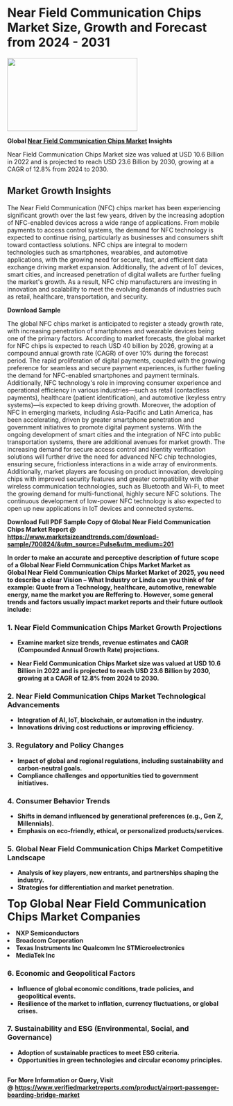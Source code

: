 <H1>Near Field Communication Chips Market Size, Growth and Forecast from 2024 - 2031</H1><img class="aligncenter size-medium wp-image-584254" src="https://thirdeyenews.in/wp-content/uploads/2024/09/Global-Market-Research-300x168.jpeg" alt="" width="300" height="168" /><p><strong>Global&nbsp;<a href="https://www.marketsizeandtrends.com/download-sample/700824/&amp;utm_source=Pulse&amp;utm_medium=201">Near Field Communication Chips Market</a> Insights</strong></p><p>Near Field Communication Chips Market size was valued at USD 10.6 Billion in 2022 and is projected to reach USD 23.6 Billion by 2030, growing at a CAGR of 12.8% from 2024 to 2030.</p><p><h2>Market Growth Insights</h2> <p>The Near Field Communication (NFC) chips market has been experiencing significant growth over the last few years, driven by the increasing adoption of NFC-enabled devices across a wide range of applications. From mobile payments to access control systems, the demand for NFC technology is expected to continue rising, particularly as businesses and consumers shift toward contactless solutions. NFC chips are integral to modern technologies such as smartphones, wearables, and automotive applications, with the growing need for secure, fast, and efficient data exchange driving market expansion. Additionally, the advent of IoT devices, smart cities, and increased penetration of digital wallets are further fueling the market's growth. As a result, NFC chip manufacturers are investing in innovation and scalability to meet the evolving demands of industries such as retail, healthcare, transportation, and security.</p> <p><strong>Download Sample</strong></p> <p>The global NFC chips market is anticipated to register a steady growth rate, with increasing penetration of smartphones and wearable devices being one of the primary factors. According to market forecasts, the global market for NFC chips is expected to reach USD 40 billion by 2026, growing at a compound annual growth rate (CAGR) of over 10% during the forecast period. The rapid proliferation of digital payments, coupled with the growing preference for seamless and secure payment experiences, is further fueling the demand for NFC-enabled smartphones and payment terminals. Additionally, NFC technology's role in improving consumer experience and operational efficiency in various industries—such as retail (contactless payments), healthcare (patient identification), and automotive (keyless entry systems)—is expected to keep driving growth. Moreover, the adoption of NFC in emerging markets, including Asia-Pacific and Latin America, has been accelerating, driven by greater smartphone penetration and government initiatives to promote digital payment systems. With the ongoing development of smart cities and the integration of NFC into public transportation systems, there are additional avenues for market growth. The increasing demand for secure access control and identity verification solutions will further drive the need for advanced NFC chip technologies, ensuring secure, frictionless interactions in a wide array of environments. Additionally, market players are focusing on product innovation, developing chips with improved security features and greater compatibility with other wireless communication technologies, such as Bluetooth and Wi-Fi, to meet the growing demand for multi-functional, highly secure NFC solutions. The continuous development of low-power NFC technology is also expected to open up new applications in IoT devices and connected systems. <p><strong></p><p><span class=""><strong>Download Full PDF Sample Copy of Global Near Field Communication Chips Market Report</strong> @ <a href="https://www.marketsizeandtrends.com/download-sample/700824/&amp;utm_source=Pulse&amp;utm_medium=201" target="_blank">https://www.marketsizeandtrends.com/download-sample/700824/&amp;utm_source=Pulse&amp;utm_medium=201</a></span></p><p>In order to make an accurate and perceptive description of future scope of a Global&nbsp;Near Field Communication Chips Market Market as Global&nbsp;Near Field Communication Chips Market Market of 2025, you need to describe a clear Vision &ndash; What Industry or Linda can you think of for example: Quote from a Technology, healthcare, automotive, renewable energy, name the market you are Reffering to. However, some general trends and factors usually impact market reports and their future outlook include:</p><h3>1.&nbsp;<strong>Near Field Communication Chips Market Growth Projections</strong></h3><ul><li>Examine market size trends, revenue estimates and CAGR (Compounded Annual Growth Rate) projections.</li><li><p>Near Field Communication Chips Market size was valued at USD 10.6 Billion in 2022 and is projected to reach USD 23.6 Billion by 2030, growing at a CAGR of 12.8% from 2024 to 2030.</p></li></ul><h3>2.&nbsp;<strong>Near Field Communication Chips Market Technological Advancements</strong></h3><ul><li>Integration of AI, IoT, blockchain, or automation in the industry.</li><li>Innovations driving cost reductions or improving efficiency.</li></ul><h3>3.&nbsp;<strong>Regulatory and Policy Changes</strong></h3><ul><li>Impact of global and regional regulations, including sustainability and carbon-neutral goals.</li><li>Compliance challenges and opportunities tied to government initiatives.</li></ul><h3>4.&nbsp;<strong>Consumer Behavior Trends</strong></h3><ul><li>Shifts in demand influenced by generational preferences (e.g., Gen Z, Millennials).</li><li>Emphasis on eco-friendly, ethical, or personalized products/services.</li></ul><h3>5.&nbsp;<strong>Global Near Field Communication Chips Market Competitive Landscape</strong></h3><ul><li>Analysis of key players, new entrants, and partnerships shaping the industry.</li><li>Strategies for differentiation and market penetration.</li></ul><p data-pm-slice="1 1 []"><span style="color: inherit; font-family: inherit; font-size: 25px;">Top Global Near Field Communication Chips Market Companies</span></p><div class="" data-test-id=""><p><li>NXP Semiconductors</li><li> Broadcom Corporation</li><li> Texas Instruments Inc Qualcomm Inc STMicroelectronics</li><li> MediaTek Inc</li></p></div><h3>6.&nbsp;<strong>Economic and Geopolitical Factors</strong></h3><ul><li>Influence of global economic conditions, trade policies, and geopolitical events.</li><li>Resilience of the market to inflation, currency fluctuations, or global crises.</li></ul><h3>7.&nbsp;<strong>Sustainability and ESG (Environmental, Social, and Governance)</strong></h3><ul><li>Adoption of sustainable practices to meet ESG criteria.</li><li>Opportunities in green technologies and circular economy principles.</li></ul><h2><strong style="font-size: 14px;">For More Information or Query, Visit @&nbsp;</strong><a style="background-color: #ffffff; font-size: 14px;" href="https://www.marketsizeandtrends.com/report/near-field-communication-chips-market/" target="_blank">https://www.verifiedmarketreports.com/product/airport-passenger-boarding-bridge-market</a></h2>
